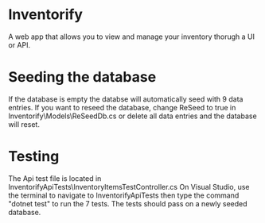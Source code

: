 # Inventorify
A web app that allows you to view and manage your inventory thorugh a UI or API.

# Seeding the database
If the database is empty the databse will automatically seed with 9 data entries.
If you want to reseed the database, change ReSeed to true in Inventorify\Models\ReSeedDb.cs or delete all data entries and the database will reset.

# Testing
The Api test file is located in InventorifyApiTests\InventoryItemsTestController.cs 
On Visual Studio, use the terminal to navigate to InventorifyApiTests then type the command "dotnet test" to run the 7 tests. The tests should pass on a newly seeded database.
